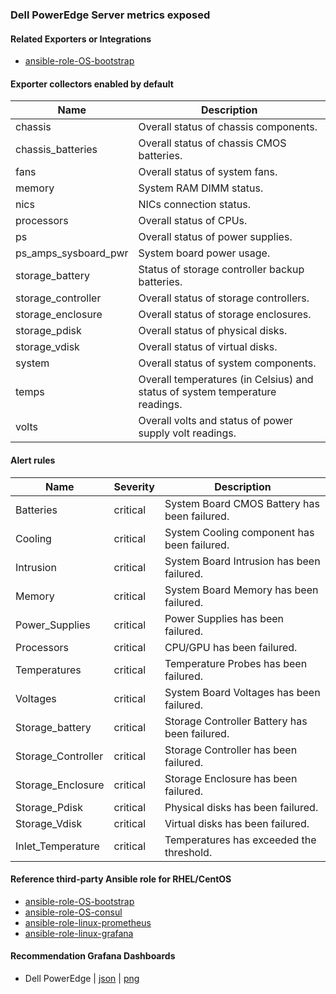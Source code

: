 ### Dell PowerEdge Server metrics exposed

#### Related Exporters or Integrations
- [ansible-role-OS-bootstrap](https://github.com/goldstrike77/ansible-role-OS-bootstrap)

#### Exporter collectors enabled by default

Name     | Description 
---------|-------------
chassis|Overall status of chassis components.
chassis_batteries|Overall status of chassis CMOS batteries.
fans|Overall status of system fans.
memory|System RAM DIMM status.
nics|NICs connection status.
processors|Overall status of CPUs.
ps|Overall status of power supplies.
ps_amps_sysboard_pwr|System board power usage.
storage_battery|Status of storage controller backup batteries.
storage_controller|Overall status of storage controllers.
storage_enclosure|Overall status of storage enclosures.
storage_pdisk|Overall status of physical disks.
storage_vdisk|Overall status of virtual disks.
system|Overall status of system components.
temps|Overall temperatures (in Celsius) and status of system temperature readings.
volts|Overall volts and status of power supply volt readings.

#### Alert rules
Name|Severity|Description
-|-|-
Batteries|critical|System Board CMOS Battery has been failured.
Cooling|critical|System Cooling component has been failured.
Intrusion|critical|System Board Intrusion has been failured.
Memory|critical|System Board Memory has been failured.
Power_Supplies|critical|Power Supplies has been failured.
Processors|critical|CPU/GPU has been failured.
Temperatures|critical|Temperature Probes has been failured.
Voltages|critical|System Board Voltages has been failured.
Storage_battery|critical|Storage Controller Battery has been failured.
Storage_Controller|critical|Storage Controller has been failured.
Storage_Enclosure|critical|Storage Enclosure has been failured.
Storage_Pdisk|critical|Physical disks has been failured.
Storage_Vdisk|critical|Virtual disks has been failured.
Inlet_Temperature|critical|Temperatures has exceeded the threshold.

#### Reference third-party Ansible role for RHEL/CentOS
- [ansible-role-OS-bootstrap](https://github.com/goldstrike77/ansible-role-OS-bootstrap)
- [ansible-role-OS-consul](https://github.com/goldstrike77/ansible-role-OS-consul)
- [ansible-role-linux-prometheus](https://github.com/goldstrike77/ansible-role-linux-prometheus)
- [ansible-role-linux-grafana](https://github.com/goldstrike77/ansible-role-linux-grafana)

#### Recommendation Grafana Dashboards
- Dell PowerEdge | [json](https://raw.githubusercontent.com/goldstrike77/ansible-role-linux-grafana/master/files/dashboards/Cloud/Dell_PowerEdge.json) | [png](https://raw.githubusercontent.com/goldstrike77/Screenshots/master/Grafana/Cloud/Dell_PowerEdge.png)